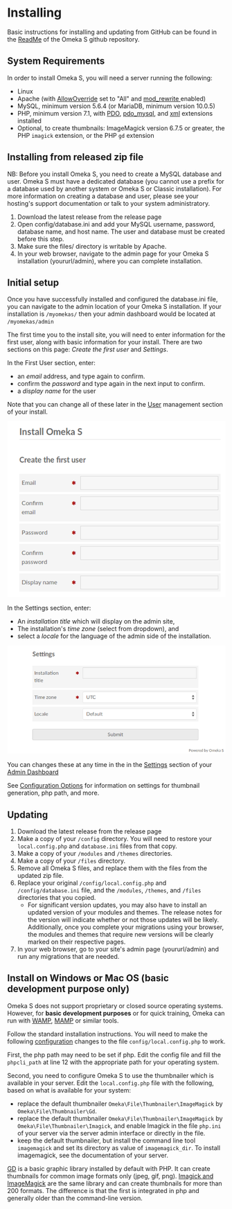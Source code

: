 # Installing

Basic instructions for installing and updating from GitHub can be found in the [ReadMe](https://github.com/omeka/omeka-s/blob/develop/README.md) of the Omeka S github repository.

## System Requirements
In order to install Omeka S, you will need a server running the following: 

- Linux
- Apache (with [AllowOverride](https://httpd.apache.org/docs/2.4/mod/core.html#allowoverride) set to "All" and [mod_rewrite ](http://httpd.apache.org/docs/current/mod/mod_rewrite.html) enabled)
- MySQL, minimum version 5.6.4 (or MariaDB, minimum version 10.0.5)
- PHP, minimum version 7.1, with [PDO](http://php.net/manual/en/intro.pdo.php), [pdo_mysql](http://php.net/manual/en/ref.pdo-mysql.php), and [xml](http://php.net/manual/en/intro.xml.php) extensions installed
- Optional, to create thumbnails: ImageMagick version 6.7.5 or greater, the PHP `imagick` extension, or the PHP `gd` extension

## Installing from released zip file
NB: Before you install Omeka S, you need to create a MySQL database and user. Omeka S must have a dedicated database (you cannot use a prefix for a database used by another system or Omeka S or Classic installation). For more information on creating a database and user, please see your hosting's support documentation or talk to your system administratory.

1. Download the latest release from the release page
1. Open config/database.ini and add your MySQL username, password, database name, and host name. The user and database must be created before this step.
1. Make sure the files/ directory is writable by Apache.
1. In your web browser, navigate to the admin page for your Omeka S installation (yoururl/admin), where you can complete installation.

## Initial setup
Once you have successfully installed and configured the database.ini file, you can navigate to the admin location of your Omeka S installation. If your installation is `/myomekas/` then your admin dashboard would be located at `/myomekas/admin`

The first time you to the install site, you will need to enter information for the first user, along with basic information for your install. There are two sections on this page: *Create the first user* and *Settings*. 

In the First User section, enter:

- an *email* address, and type again to confirm.
- confirm the *password* and type again in the next input to confirm.
- a *display name* for the user

Note that you can change all of these later in the [User](admin/users.md) management section of your install.

![First user section with fields as described](files/installOmekaS1.png)

In the Settings section, enter:

- An *installation title* which will display on the admin site,
- The installation's *time zone* (select from dropdown), and
- select a *locale* for the language of the admin side of the installation.

![Settings section with fields as described](files/installOmekaS2.png)

You can changes these at any time in the in the [Settings](admin/settings.md) section of your [Admin Dashboard](admin-dashboard.md)

See [Configuration Options](configuration.md) for information on settings for thumbnail generation, php path, and more.

## Updating
1. Download the latest release from the release page
1. Make a copy of your `/config` directory. You will need to restore your `local.config.php` and `database.ini` files from that copy.
1. Make a copy of your `/modules` and `/themes` directories.
1. Make a copy of your `/files` directory.
1. Remove all Omeka S files, and replace them with the files from the updated zip file.
1. Replace your original `/config/local.config.php` and `/config/database.ini` file, and the `/modules`, `/themes`, and `/files` directories that you copied. 
    - For significant version updates, you may also have to install an updated version of your modules and themes. The release notes for the version will indicate whether or not those updates will be likely. Additionally, once you complete your migrations using your browser, the modules and themes that require new versions will be clearly marked on their respective pages. 
1. In your web browser, go to your site's admin page (yoururl/admin) and run any migrations that are needed.

## Install on Windows or Mac OS (basic development purpose only)
Omeka S does not support proprietary or closed source operating systems. However, for **basic development purposes** or for quick training, Omeka can run with [WAMP](http://www.wampserver.com), [MAMP](https://www.mamp.info) or similar tools.

Follow the standard installation instructions. You will need to make the following [configuration](configuration.md) changes to the file `config/local.config.php` to work.

First, the php path may need to be set if php. Edit the config file and fill the `phpcli_path` at line 12 with the appropriate path for your operating system.

Second, you need to configure Omeka S to use the thumbnailer which is available in your server. Edit the `local.config.php` file with the following, based on what is available for your system:

- replace the default thumbnailer `Omeka\File\Thumbnailer\ImageMagick` by `Omeka\File\Thumbnailer\Gd`.
- replace the default thumbnailer `Omeka\File\Thumbnailer\ImageMagick` by `Omeka\File\Thumbnailer\Imagick`, and enable Imagick in the file `php.ini` of your server via the server admin interface or directly in the file.
- keep the default thumbnailer, but install the command line tool `imagemagick` and set its directory as value of `imagemagick_dir`. To install imagemagick, see the documentation of your server.

[GD](https://secure.php.net/manual/en/intro.image.php) is a basic graphic library installed by default with PHP. It can create thumbnails for common image formats only (jpeg, gif, png). [Imagick and ImageMagick](https://www.imagemagick.org) are the same library and can create thumbnails for more than 200 formats. The difference is that the first is integrated in php and generally older than the command-line version.
